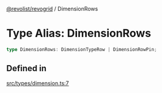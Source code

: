 [@revolist/revogrid](README.md) / DimensionRows

# Type Alias: DimensionRows

```ts
type DimensionRows: DimensionTypeRow | DimensionRowPin;
```

## Defined in

[src/types/dimension.ts:7](https://github.com/revolist/revogrid/blob/d6473f6969ab6fd56cd4da079557c4c65f0572e2/src/types/dimension.ts#L7)
